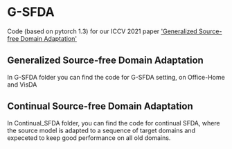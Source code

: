# G-SFDA
Code (based on pytorch 1.3) for our ICCV 2021 paper ['Generalized Source-free Domain Adaptation'](https://sites.google.com/view/g-sfda/g-sfda)

## Generalized Source-free Domain Adaptation

In G-SFDA folder you can find the code for G-SFDA setting, on Office-Home and VisDA

## Continual Source-free Domain Adaptation

In Continual_SFDA folder, you can find the code for continual SFDA, where the source model is adapted to a sequence of target domains and expeceted to keep good performance on all old domains.
